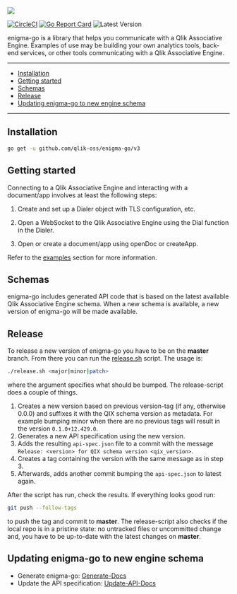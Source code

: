 ![](enigma-go.png)

[![CircleCI](https://circleci.com/gh/qlik-oss/enigma-go.svg?style=shield)](https://circleci.com/gh/qlik-oss/enigma-go)
[![Go Report Card](https://goreportcard.com/badge/qlik-oss/enigma-go)](https://goreportcard.com/report/qlik-oss/enigma-go)
![Latest Version](https://img.shields.io/github/release/qlik-oss/enigma-go.svg?style=flat)

enigma-go is a library that helps you communicate with a Qlik Associative Engine.
Examples of use may be building your own analytics tools, back-end services, or other tools communicating with a Qlik Associative Engine.

---

- [Installation](#installation)
- [Getting started](#getting-started)
- [Schemas](#schemas)
- [Release](#release)
- [Updating enigma-go to new engine schema](#updating-enigma-go-to-new-engine-schema)

---

## Installation

```bash
go get -u github.com/qlik-oss/enigma-go/v3
```

## Getting started

Connecting to a Qlik Associative Engine and interacting with a document/app involves at least the following steps:

1. Create and set up a Dialer object with TLS configuration, etc.

2. Open a WebSocket to the Qlik Associative Engine using the Dial function in the Dialer.

3. Open or create a document/app using openDoc or createApp.

Refer to the [examples](https://github.com/qlik-oss/enigma-go/tree/master/examples) section for more information.

## Schemas

enigma-go includes generated API code that is based on the latest available Qlik Associative Engine schema.
When a new schema is available, a new version of enigma-go will be made available.

## Release

To release a new version of enigma-go you have to be on the **master** branch.
From there you can run the [release.sh](./release/release.sh) script. The usage is:
```bash
./release.sh <major|minor|patch>
```
where the argument specifies what should be bumped. The release-script does a couple of things.
1. Creates a new version based on previous version-tag (if any, otherwise 0.0.0) and suffixes it with the QIX schema version
as metadata. For example bumping minor when there are no previous tags will result in the version `0.1.0+12.429.0`.
2. Generates a new API specification using the new version.
3. Adds the resulting `api-spec.json` file to a commit with the message `Release: <version> for QIX schema version <qix_version>`.
4. Creates a tag containing the version with the same message as in step 3.
5. Afterwards, adds another commit bumping the `api-spec.json` to latest again.

After the script has run, check the results. If everything looks good run:
```bash
git push --follow-tags
```
to push the tag and commit to **master**.
The release-script also checks if the local repo is in a pristine state: no untracked files or uncommitted change and, you
have to be up-to-date with the latest changes on **master**.

## Updating enigma-go to new engine schema

- Generate enigma-go: [Generate-Docs](./schema/README.md)
- Update the API specification: [Update-API-Docs](./spec/README.md)
